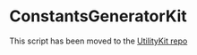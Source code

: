 ConstantsGeneratorKit
=====================

This script has been moved to the [UtilityKit repo](https://github.com/prime31/UtilityKit)